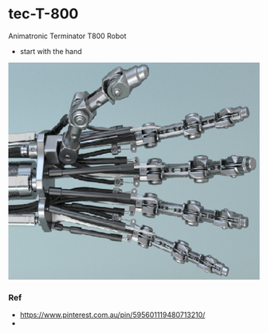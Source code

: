 # tec-T-800
Animatronic Terminator T800 Robot

- start with the hand

![](https://github.com/SteveJustin1963/tec-T-800/blob/main/pics/h1.png)

### Ref
- https://www.pinterest.com.au/pin/595601119480713210/
- 
